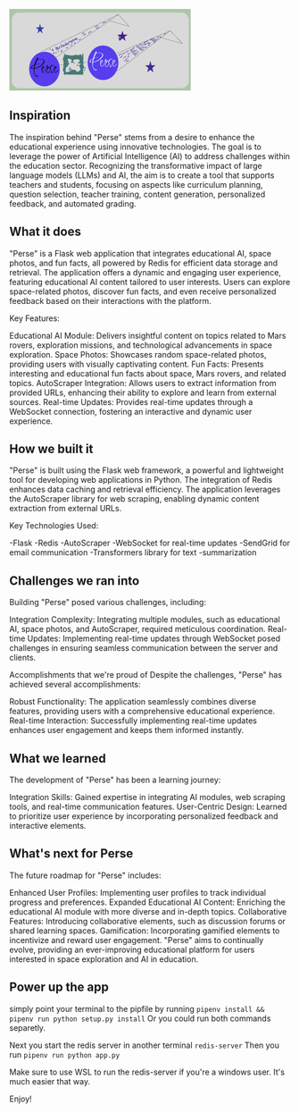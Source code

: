 
![Alt text](perse.png)
## Inspiration
The inspiration behind "Perse" stems from a desire to enhance the educational experience using innovative technologies. The goal is to leverage the power of Artificial Intelligence (AI) to address challenges within the education sector. Recognizing the transformative impact of large language models (LLMs) and AI, the aim is to create a tool that supports teachers and students, focusing on aspects like curriculum planning, question selection, teacher training, content generation, personalized feedback, and automated grading.

## What it does
"Perse" is a Flask web application that integrates educational AI, space photos, and fun facts, all powered by Redis for efficient data storage and retrieval. The application offers a dynamic and engaging user experience, featuring educational AI content tailored to user interests. Users can explore space-related photos, discover fun facts, and even receive personalized feedback based on their interactions with the platform.

Key Features:

Educational AI Module: Delivers insightful content on topics related to Mars rovers, exploration missions, and technological advancements in space exploration.
Space Photos: Showcases random space-related photos, providing users with visually captivating content.
Fun Facts: Presents interesting and educational fun facts about space, Mars rovers, and related topics.
AutoScraper Integration: Allows users to extract information from provided URLs, enhancing their ability to explore and learn from external sources.
Real-time Updates: Provides real-time updates through a WebSocket connection, fostering an interactive and dynamic user experience.
## How we built it
"Perse" is built using the Flask web framework, a powerful and lightweight tool for developing web applications in Python. The integration of Redis enhances data caching and retrieval efficiency. The application leverages the AutoScraper library for web scraping, enabling dynamic content extraction from external URLs.

Key Technologies Used:

-Flask
-Redis
-AutoScraper
-WebSocket for real-time updates
-SendGrid for email communication
-Transformers library for text -summarization

## Challenges we ran into
Building "Perse" posed various challenges, including:

Integration Complexity: Integrating multiple modules, such as educational AI, space photos, and AutoScraper, required meticulous coordination.
Real-time Updates: Implementing real-time updates through WebSocket posed challenges in ensuring seamless communication between the server and clients.

Accomplishments that we're proud of
Despite the challenges, "Perse" has achieved several accomplishments:

Robust Functionality: The application seamlessly combines diverse features, providing users with a comprehensive educational experience.
Real-time Interaction: Successfully implementing real-time updates enhances user engagement and keeps them informed instantly.

## What we learned
The development of "Perse" has been a learning journey:

Integration Skills: Gained expertise in integrating AI modules, web scraping tools, and real-time communication features.
User-Centric Design: Learned to prioritize user experience by incorporating personalized feedback and interactive elements.
## What's next for Perse
The future roadmap for "Perse" includes:

Enhanced User Profiles: Implementing user profiles to track individual progress and preferences.
Expanded Educational AI Content: Enriching the educational AI module with more diverse and in-depth topics.
Collaborative Features: Introducing collaborative elements, such as discussion forums or shared learning spaces.
Gamification: Incorporating gamified elements to incentivize and reward user engagement.
"Perse" aims to continually evolve, providing an ever-improving educational platform for users interested in space exploration and AI in education.

## Power up the app
simply point your terminal to the pipfile by running `pipenv install && pipenv run python setup.py install`
Or you could run both commands separetly.


Next you start the redis server in another terminal `redis-server`
Then you run `pipenv run python app.py`

Make sure to use WSL to run the redis-server if you're a windows user. It's much easier that way.

Enjoy!